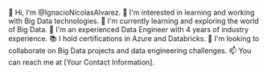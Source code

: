 👋 Hi, I'm @IgnacioNicolasAlvarez.
👀 I'm interested in learning and working with Big Data technologies.
🌱 I'm currently learning and exploring the world of Big Data.
💼 I'm an experienced Data Engineer with 4 years of industry experience.
📚 I hold certifications in Azure and Databricks.
💞️ I'm looking to collaborate on Big Data projects and data engineering challenges.
📫 You can reach me at [Your Contact Information].
